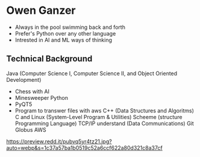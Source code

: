 # Owen Ganzer

* Always in the pool swimming back and forth
* Prefer's Python over any other language
* Intrested in AI and ML ways of thinking

## Technical Background

Java (Computer Science I, Computer Science II, and Object Oriented Development)
* Chess with AI
* Minesweeper
Python
* PyQT5
* Program to transwer files with aws
C++ (Data Structures and Algoritms)
C and Linux (System-Level Program & Utilities)
Scheeme (structure Programming Language)
TCP/IP understand (Data Communications)
Git
Globus
AWS

https://preview.redd.it/pubvq5yr4tz21.jpg?auto=webp&s=1c37a57ba1b0519c52a6ccf622a80d321c8a37cf
